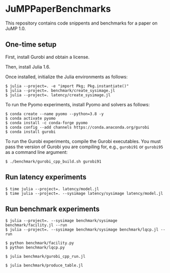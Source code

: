 # JuMPPaperBenchmarks

This repository contains code snippents and benchmarks for a paper on JuMP 1.0.

## One-time setup

First, install Gurobi and obtain a license.

Then, install Julia 1.6.

Once installed, initialize the Julia environments as follows:
```
$ julia --project=. -e "import Pkg; Pkg.instantiate()"
$ julia --project=. benchmark/create_sysimage.jl
$ julia --project=. latency/create_sysimage.jl
```

To run the Pyomo experiments, install Pyomo and solvers as follows:
```
$ conda create --name pyomo --python=3.8 -y
$ conda activate pyomo
$ conda install -c conda-forge pyomo
$ conda config --add channels https://conda.anaconda.org/gurobi
$ conda install gurobi
```

To run the Gurobi experiments, compile the Gurobi executables. You must pass the
version of Gurobi you are compiling for, e.g., `gurobi91` or `gurobi95` as a
command line argument:
```
$ ./benchmark/gurobi_cpp_build.sh gurobi91
```

## Run latency experiments

```
$ time julia --project=. latency/model.jl
$ time julia --project=. --sysimage latency/sysimage latency/model.jl
```

## Run benchmark experiments

```
$ julia --project=. --sysimage benchmark/sysimage benchmark/facility.jl --run
$ julia --project=. --sysimage benchmark/sysimage benchmark/lqcp.jl --run

$ python benchmark/facility.py
$ python benchmark/lqcp.py

$ julia benchmark/gurobi_cpp_run.jl

$ julia benchmark/produce_table.jl
```
